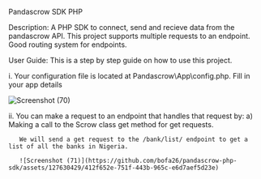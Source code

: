 Pandascrow SDK PHP

Description:
A PHP SDK to connect, send and recieve data from the pandascrow API. 
This project supports multiple requests to an endpoint.
Good routing system for endpoints.

User Guide:
This is a step by step guide on how to use this project.

i. Your configuration file is located at Pandascrow\App\config.php.
   Fill in your app details
   
   ![Screenshot (70)](https://github.com/bofa26/pandascrow-php-sdk/assets/127630429/caf8f16e-9306-409b-9acd-2997b0d5110b)

ii. You can make a request to an endpoint that handles that request by:
    a) Making a call to the Scrow class get method for get requests.
    
       We will send a get request to the /bank/list/ endpoint to get a list of all the banks in Nigeria.

       ![Screenshot (71)](https://github.com/bofa26/pandascrow-php-sdk/assets/127630429/412f652e-751f-443b-965c-e6d7aef5d23e)

       
